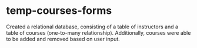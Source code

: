 # temp-courses-forms

Created a relational database, consisting of a table of instructors and a table of courses (one-to-many relationship).  Additionally, courses were able to be added and removed based on user input.  